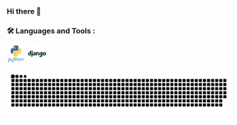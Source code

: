 ### Hi there 👋

### :hammer_and_wrench: Languages and Tools :

<div>
  <img src="https://github.com/devicons/devicon/blob/master/icons/python/python-original-wordmark.svg" title="Python" alt="Python" width="40" height="40"/>&nbsp;
  <img src="https://github.com/devicons/devicon/blob/master/icons/django/django-plain-wordmark.svg" title="Django" alt="Django" width="40" height="40"/>&nbsp;
</div>

![snake gif](https://github.com/Andron1215/Andron1215/blob/output/github-contribution-grid-snake.svg)

<!--### :fire: My Stats :

[![GitHub Streak](http://github-readme-streak-stats.herokuapp.com?user=Andron1215&theme=dark&background=000000)](https://git.io/streak-stats)

[![Top Langs](https://github-readme-stats.vercel.app/api/top-langs/?username=Andron1215&layout=compact&theme=vision-friendly-dark)](https://github.com/anuraghazra/github-readme-stats)-->

<!--
**Andron1215/Andron1215** is a ✨ _special_ ✨ repository because its `README.md` (this file) appears on your GitHub profile.

Here are some ideas to get you started:

- 🔭 I’m currently working on ...
- 🌱 I’m currently learning ...
- 👯 I’m looking to collaborate on ...
- 🤔 I’m looking for help with ...
- 💬 Ask me about ...
- 📫 How to reach me: ...
- 😄 Pronouns: ...
- ⚡ Fun fact: ...
-->

